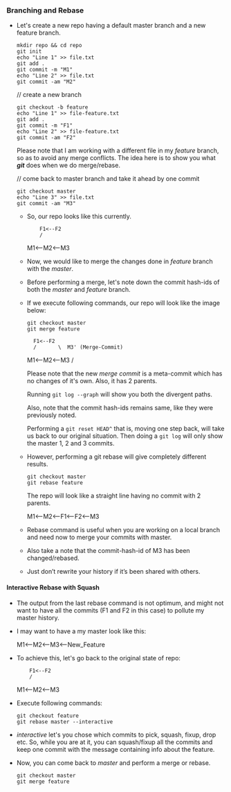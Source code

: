 ### Branching and Rebase

* Let's create a new repo having a default master branch and a new feature branch.

  ```
  mkdir repo && cd repo
  git init
  echo "Line 1" >> file.txt
  git add .
  git commit -m "M1"
  echo "Line 2" >> file.txt
  git commit -am "M2"
  ```
  // create a new branch
  ```
  git checkout -b feature
  echo "Line 1" >> file-feature.txt
  git add .
  git commit -m "F1"
  echo "Line 2" >> file-feature.txt
  git commit -am "F2"
  ```

  Please note that I am working with a different file in my *feature* branch, so as to avoid any merge conflicts.
  The idea here is to show you what ***git*** does when we do merge/rebase.

  // come back to master branch and take it ahead by one commit
  ```
  git checkout master
  echo "Line 3" >> file.txt
  git commit -am "M3"
  ```

  * So, our repo looks like this currently.

            F1<--F2
            /
      M1<--M2<--M3

  * Now, we would like to merge the changes done in *feature* branch with the *master*.

  * Before performing a merge, let's note down the commit hash-ids of both the *master* and *feature* branch.

  * If we execute following commands, our repo will look like the image below:

    ```
    git checkout master
    git merge feature
    ```
          F1<--F2
          /       \  M3' (Merge-Commit)
    M1<--M2<--M3  /

    Please note that the new *merge commit* is a meta-commit which has no changes of it's own. Also, it has 2 parents.

    Running `git log --graph` will show you both the divergent paths.

    Also, note that the commit hash-ids remains same, like they were previously noted.

    Performing a `git reset HEAD^` that is, moving one step back, will take us back to our original situation. Then doing a `git log` will only show the master 1, 2 and 3 commits.

  * However, performing a git rebase will give completely different results.

    ```
    git checkout master
    git rebase feature
    ```

    The repo will look like a straight line having no commit with 2 parents.

    M1<--M2<--F1<--F2<--M3

  * Rebase command is useful when you are working on a local branch and need now to merge your commits with master.

  * Also take a note that the commit-hash-id of M3 has been changed/rebased.

  * Just don’t rewrite your history if it’s been shared with others.

#### Interactive Rebase with Squash

* The output from the last rebase command is not optimum, and might not want to have all the commits (F1 and F2 in this case) to pollute my master history.

* I may want to have a my master look like this:

    M1<--M2<--M3<--New_Feature

* To achieve this, let's go back to the original state of repo:

          F1<--F2
          /
    M1<--M2<--M3

* Execute following commands:
  ```
  git checkout feature
  git rebase master --interactive
  ```

* *interactive* let's you chose which commits to pick, squash, fixup, drop etc. So, while you are at it, you can squash/fixup all the commits and keep one commit with the message containing info about the feature.

* Now, you can come back to *master* and perform a merge or rebase.

  ```
  git checkout master
  git merge feature
    ```

